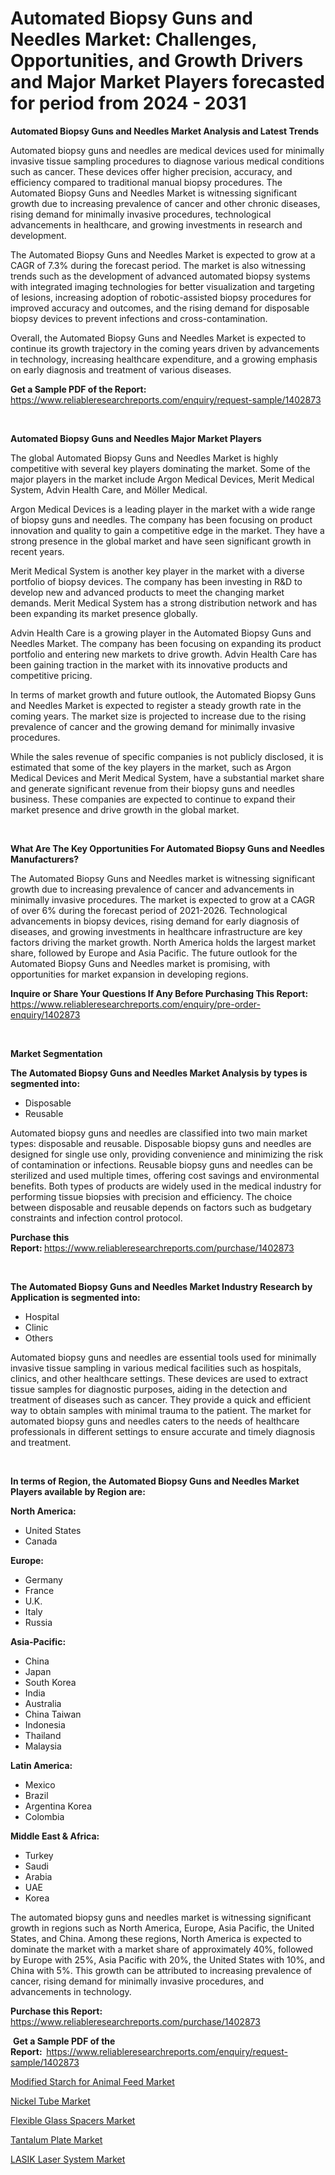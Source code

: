 <p><h1>Automated Biopsy Guns and Needles Market: Challenges, Opportunities, and Growth Drivers and Major Market Players forecasted for period from 2024 - 2031</h1></p><p><strong>Automated Biopsy Guns and Needles Market Analysis and Latest Trends</strong></p>
<p><p>Automated biopsy guns and needles are medical devices used for minimally invasive tissue sampling procedures to diagnose various medical conditions such as cancer. These devices offer higher precision, accuracy, and efficiency compared to traditional manual biopsy procedures. The Automated Biopsy Guns and Needles Market is witnessing significant growth due to increasing prevalence of cancer and other chronic diseases, rising demand for minimally invasive procedures, technological advancements in healthcare, and growing investments in research and development.</p><p>The Automated Biopsy Guns and Needles Market is expected to grow at a CAGR of 7.3% during the forecast period. The market is also witnessing trends such as the development of advanced automated biopsy systems with integrated imaging technologies for better visualization and targeting of lesions, increasing adoption of robotic-assisted biopsy procedures for improved accuracy and outcomes, and the rising demand for disposable biopsy devices to prevent infections and cross-contamination.</p><p>Overall, the Automated Biopsy Guns and Needles Market is expected to continue its growth trajectory in the coming years driven by advancements in technology, increasing healthcare expenditure, and a growing emphasis on early diagnosis and treatment of various diseases.</p></p>
<p><strong>Get a Sample PDF of the Report:&nbsp;</strong> <a href="https://www.reliableresearchreports.com/enquiry/request-sample/1402873">https://www.reliableresearchreports.com/enquiry/request-sample/1402873</a></p>
<p>&nbsp;</p>
<p><strong>Automated Biopsy Guns and Needles Major Market Players</strong></p>
<p><p>The global Automated Biopsy Guns and Needles Market is highly competitive with several key players dominating the market. Some of the major players in the market include Argon Medical Devices, Merit Medical System, Advin Health Care, and Möller Medical. </p><p>Argon Medical Devices is a leading player in the market with a wide range of biopsy guns and needles. The company has been focusing on product innovation and quality to gain a competitive edge in the market. They have a strong presence in the global market and have seen significant growth in recent years.</p><p>Merit Medical System is another key player in the market with a diverse portfolio of biopsy devices. The company has been investing in R&D to develop new and advanced products to meet the changing market demands. Merit Medical System has a strong distribution network and has been expanding its market presence globally.</p><p>Advin Health Care is a growing player in the Automated Biopsy Guns and Needles Market. The company has been focusing on expanding its product portfolio and entering new markets to drive growth. Advin Health Care has been gaining traction in the market with its innovative products and competitive pricing.</p><p>In terms of market growth and future outlook, the Automated Biopsy Guns and Needles Market is expected to register a steady growth rate in the coming years. The market size is projected to increase due to the rising prevalence of cancer and the growing demand for minimally invasive procedures.</p><p>While the sales revenue of specific companies is not publicly disclosed, it is estimated that some of the key players in the market, such as Argon Medical Devices and Merit Medical System, have a substantial market share and generate significant revenue from their biopsy guns and needles business. These companies are expected to continue to expand their market presence and drive growth in the global market.</p></p>
<p>&nbsp;</p>
<p><strong>What Are The Key Opportunities For Automated Biopsy Guns and Needles Manufacturers?</strong></p>
<p><p>The Automated Biopsy Guns and Needles market is witnessing significant growth due to increasing prevalence of cancer and advancements in minimally invasive procedures. The market is expected to grow at a CAGR of over 6% during the forecast period of 2021-2026. Technological advancements in biopsy devices, rising demand for early diagnosis of diseases, and growing investments in healthcare infrastructure are key factors driving the market growth. North America holds the largest market share, followed by Europe and Asia Pacific. The future outlook for the Automated Biopsy Guns and Needles market is promising, with opportunities for market expansion in developing regions.</p></p>
<p><strong>Inquire or Share Your Questions If Any Before Purchasing This Report:</strong> <a href="https://www.reliableresearchreports.com/enquiry/pre-order-enquiry/1402873">https://www.reliableresearchreports.com/enquiry/pre-order-enquiry/1402873</a></p>
<p>&nbsp;</p>
<p><strong>Market Segmentation</strong></p>
<p><strong>The Automated Biopsy Guns and Needles Market Analysis by types is segmented into:</strong></p>
<p><ul><li>Disposable</li><li>Reusable</li></ul></p>
<p><p>Automated biopsy guns and needles are classified into two main market types: disposable and reusable. Disposable biopsy guns and needles are designed for single use only, providing convenience and minimizing the risk of contamination or infections. Reusable biopsy guns and needles can be sterilized and used multiple times, offering cost savings and environmental benefits. Both types of products are widely used in the medical industry for performing tissue biopsies with precision and efficiency. The choice between disposable and reusable depends on factors such as budgetary constraints and infection control protocol.</p></p>
<p><strong>Purchase this Report:&nbsp;</strong><a href="https://www.reliableresearchreports.com/purchase/1402873">https://www.reliableresearchreports.com/purchase/1402873</a></p>
<p>&nbsp;</p>
<p><strong>The Automated Biopsy Guns and Needles Market Industry Research by Application is segmented into:</strong></p>
<p><ul><li>Hospital</li><li>Clinic</li><li>Others</li></ul></p>
<p><p>Automated biopsy guns and needles are essential tools used for minimally invasive tissue sampling in various medical facilities such as hospitals, clinics, and other healthcare settings. These devices are used to extract tissue samples for diagnostic purposes, aiding in the detection and treatment of diseases such as cancer. They provide a quick and efficient way to obtain samples with minimal trauma to the patient. The market for automated biopsy guns and needles caters to the needs of healthcare professionals in different settings to ensure accurate and timely diagnosis and treatment.</p></p>
<p>&nbsp;</p>
<p><strong>In terms of Region, the Automated Biopsy Guns and Needles Market Players available by Region are:</strong></p>
<p>
    <p> <strong> North America: </strong>
        <ul>
            <li>United States</li>
            <li>Canada</li>
        </ul>
        </p> 
    <p> <strong> Europe: </strong>
        <ul>
            <li>Germany</li>
            <li>France</li>
            <li>U.K.</li>
            <li>Italy</li>
            <li>Russia</li>
        </ul>
        </p> 
    <p> <strong> Asia-Pacific: </strong>
        <ul>
            <li>China</li>
            <li>Japan</li>
            <li>South Korea</li>
            <li>India</li>
            <li>Australia</li>
            <li>China Taiwan</li>
            <li>Indonesia</li>
            <li>Thailand</li>
            <li>Malaysia</li>
        </ul>
        </p> 
    <p> <strong> Latin America: </strong>
        <ul>
            <li>Mexico</li>
            <li>Brazil</li>
            <li>Argentina Korea</li>
            <li>Colombia</li>
        </ul>
        </p> 
    <p> <strong> Middle East & Africa: </strong>
        <ul>
            <li>Turkey</li>
            <li>Saudi</li>
            <li>Arabia</li>
            <li>UAE</li>
            <li>Korea</li>
        </ul>
    </p>
    </p>
<p><p>The automated biopsy guns and needles market is witnessing significant growth in regions such as North America, Europe, Asia Pacific, the United States, and China. Among these regions, North America is expected to dominate the market with a market share of approximately 40%, followed by Europe with 25%, Asia Pacific with 20%, the United States with 10%, and China with 5%. This growth can be attributed to increasing prevalence of cancer, rising demand for minimally invasive procedures, and advancements in technology.</p></p>
<p><strong>Purchase this Report: </strong><a href="https://www.reliableresearchreports.com/purchase/1402873">https://www.reliableresearchreports.com/purchase/1402873</a></p>
<p>&nbsp;<strong>Get a Sample PDF of the Report:&nbsp;&nbsp;</strong><a href="https://www.reliableresearchreports.com/enquiry/request-sample/1402873">https://www.reliableresearchreports.com/enquiry/request-sample/1402873</a></p>
<p><strong></strong></p>
<p><p><a href="https://military-diascia-e68.notion.site/Modified-Starch-for-Animal-Feed-Market-Size-and-Growth-Market-Segmentation-Regional-and-Country-Br-32dd6e843cbc4bc6a504de46bdc0743e">Modified Starch for Animal Feed Market</a></p><p><a href="https://view.publitas.com/reportprime-1/global-nickel-tube-market-by-types-applications-and-major-players-with-regional-growth-rate-analysis-and-development-situation-from-2024-to-2031/">Nickel Tube Market</a></p><p><a href="https://issuu.com/reportprime-2/docs/flexible-glass-spacers-market-size-2030.pptx">Flexible Glass Spacers Market</a></p><p><a href="https://view.publitas.com/reportprime-1/tantalum-plate-market-growth-market-trends-covid-19-impact-and-forecasts-for-period-from-2024-2031/">Tantalum Plate Market</a></p><p><a href="https://issuu.com/reportprime-2/docs/lasik-laser-system-market-size-2030.pptx">LASIK Laser System Market</a></p></p>
